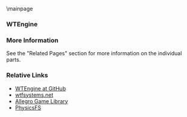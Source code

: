 \mainpage

### WTEngine

### More Information
See the "Related Pages" section for more information on the individual parts.

### Relative Links
- [WTEngine at GitHub](https://github.com/wtfsystems/wtengine)
- [wtfsystems.net](https://www.wtfsystems.net)
- [Allegro Game Library](https://liballeg.org/)
- [PhysicsFS](https://www.icculus.org/physfs/)
